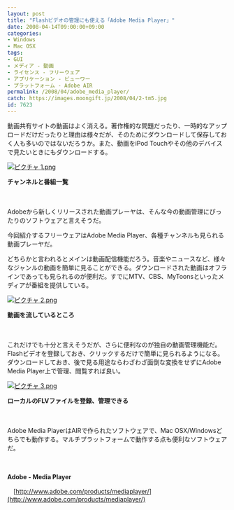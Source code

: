 ```yaml
---
layout: post
title: "Flashビデオの管理にも使える「Adobe Media Player」"
date: 2008-04-14T09:00:00+09:00
categories:
- Windows
- Mac OSX
tags: 
- GUI
- メディア - 動画
- ライセンス - フリーウェア
- アプリケーション - ビューワー
- プラットフォーム - Adobe AIR
permalink: /2008/04/adobe_media_player/
catch: https://images.moongift.jp/2008/04/2-tm5.jpg
id: 7623
---
```

動画共有サイトの動画はよく消える。著作権的な問題だったり、一時的なアップロードだけだったりと理由は様々だが、そのためにダウンロードして保存しておく人も多いのではないだろうか。また、動画をiPod Touchやその他のデバイスで見たいときにもダウンロードする。

  

[![ピクチャ 1.png](https://images.moongift.jp/2008/04/1-tm5.jpg)](https://images.moongift.jp/2008/04/114.jpg)  
  
**チャンネルと番組一覧**

  

　

  

Adobeから新しくリリースされた動画プレーヤは、そんな今の動画管理にぴったりのソフトウェアと言えそうだ。

  

今回紹介するフリーウェアはAdobe Media Player、各種チャンネルも見られる動画プレーヤだ。

  
  
<!--more-->  

どちらかと言われるとメインは動画配信機能だろう。音楽やニュースなど、様々なジャンルの動画を簡単に見ることができる。ダウンロードされた動画はオフラインであっても見られるのが便利だ。すでにMTV、CBS、MyToonsといったメディアが番組を提供している。

  

[![ピクチャ 2.png](https://images.moongift.jp/2008/04/2-tm5.jpg)](https://images.moongift.jp/2008/04/212.jpg)  
  
**動画を流しているところ**

  

　

  

これだけでも十分と言えそうだが、さらに便利なのが独自の動画管理機能だ。Flashビデオを登録しておき、クリックするだけで簡単に見られるようになる。ダウンロードしておき、後で見る用途ならわざわざ面倒な変換をせずにAdobe Media Player上で管理、閲覧すれば良い。

  

[![ピクチャ 3.png](https://images.moongift.jp/2008/04/3-tm2.jpg)](https://images.moongift.jp/2008/04/33.jpg)  
  
**ローカルのFLVファイルを登録、管理できる**

  

　

  

Adobe Media PlayerはAIRで作られたソフトウェアで、Mac OSX/Windowsどちらでも動作する。マルチプラットフォームで動作する点も便利なソフトウェアだ。

  

　

  

**Adobe - Media Player**  
  
　[http://www.adobe.com/products/mediaplayer/](http://www.adobe.com/products/mediaplayer/)

  
